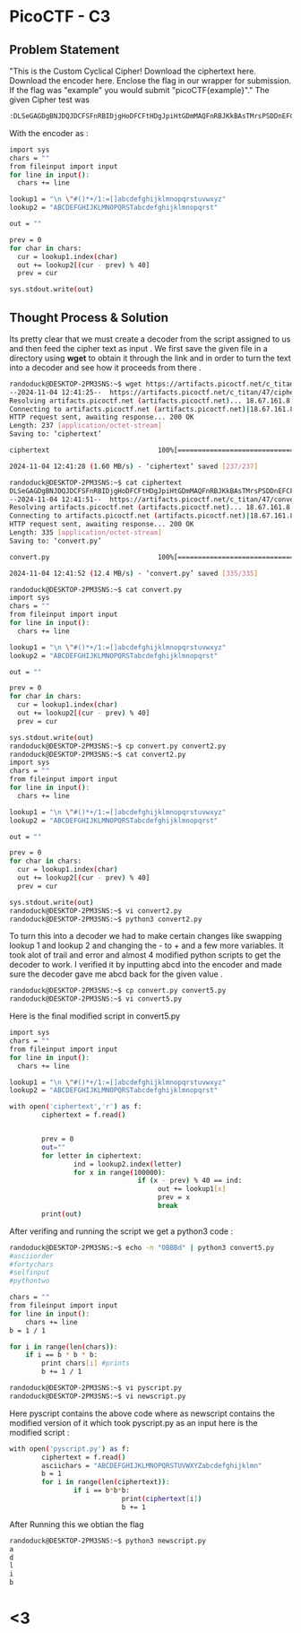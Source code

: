 # PicoCTF - C3

## Problem Statement
"This is the Custom Cyclical Cipher!
Download the ciphertext here.
Download the encoder here.
Enclose the flag in our wrapper for submission. If the flag was "example" you would submit "picoCTF{example}"."
The given Cipher test was 
```bash
:DLSeGAGDgBNJDQJDCFSFnRBIDjgHoDFCFtHDgJpiHtGDmMAQFnRBJKkBAsTMrsPSDDnEFCFtIbEDtDCIbFCFtHTJDKerFldbFObFCFtLBFkBAAAPFnRBJGEkerFlcPgKkImHnIlATJDKbTbFOkdNnsgbnJRMFnRBNAFkBAAAbrcbTKAkOgFpOgFpOpkBAAAAAAAiClFGIPFnRBaKliCgClFGtIBAAAAAAAOgGEkImHnIl
```
With the encoder as :
```bash
import sys
chars = ""
from fileinput import input
for line in input():
  chars += line

lookup1 = "\n \"#()*+/1:=[]abcdefghijklmnopqrstuvwxyz"
lookup2 = "ABCDEFGHIJKLMNOPQRSTabcdefghijklmnopqrst"

out = ""

prev = 0
for char in chars:
  cur = lookup1.index(char)
  out += lookup2[(cur - prev) % 40]
  prev = cur

sys.stdout.write(out)
```
## Thought Process & Solution

Its pretty clear that we must create a decoder from the script assigned to us and then feed the cipher text as input . We first save the given file in a directory using **wget** to obtain it through the link and  in order to turn the text into a decoder and see how it proceeds from there .

```bash
randoduck@DESKTOP-2PM3SNS:~$ wget https://artifacts.picoctf.net/c_titan/47/ciphertext
--2024-11-04 12:41:25--  https://artifacts.picoctf.net/c_titan/47/ciphertext
Resolving artifacts.picoctf.net (artifacts.picoctf.net)... 18.67.161.8, 18.67.161.51, 18.67.161.65, ...
Connecting to artifacts.picoctf.net (artifacts.picoctf.net)|18.67.161.8|:443... connected.
HTTP request sent, awaiting response... 200 OK
Length: 237 [application/octet-stream]
Saving to: ‘ciphertext’

ciphertext                           100%[======================================================================>]     237  --.-KB/s    in 0s

2024-11-04 12:41:28 (1.60 MB/s) - ‘ciphertext’ saved [237/237]

randoduck@DESKTOP-2PM3SNS:~$ cat ciphertext
DLSeGAGDgBNJDQJDCFSFnRBIDjgHoDFCFtHDgJpiHtGDmMAQFnRBJKkBAsTMrsPSDDnEFCFtIbEDtDCIbFCFtHTJDKerFldbFObFCFtLBFkBAAAPFnRBJGEkerFlcPgKkImHnIlATJDKbTbFOkdNnsgbnJRMFnRBNAFkBAAAbrcbTKAkOgFpOgFpOpkBAAAAAAAiClFGIPFnRBaKliCgClFGtIBAAAAAAAOgGEkImHnIlrandoduck@DESKTOP-2PM3SNS:~$ wget https://artifacts.picoctf.net/c_titan/47/convert.py
--2024-11-04 12:41:51--  https://artifacts.picoctf.net/c_titan/47/convert.py
Resolving artifacts.picoctf.net (artifacts.picoctf.net)... 18.67.161.8, 18.67.161.51, 18.67.161.65, ...
Connecting to artifacts.picoctf.net (artifacts.picoctf.net)|18.67.161.8|:443... connected.
HTTP request sent, awaiting response... 200 OK
Length: 335 [application/octet-stream]
Saving to: ‘convert.py’

convert.py                           100%[======================================================================>]     335  --.-KB/s    in 0s

2024-11-04 12:41:52 (12.4 MB/s) - ‘convert.py’ saved [335/335]

randoduck@DESKTOP-2PM3SNS:~$ cat convert.py
import sys
chars = ""
from fileinput import input
for line in input():
  chars += line

lookup1 = "\n \"#()*+/1:=[]abcdefghijklmnopqrstuvwxyz"
lookup2 = "ABCDEFGHIJKLMNOPQRSTabcdefghijklmnopqrst"

out = ""

prev = 0
for char in chars:
  cur = lookup1.index(char)
  out += lookup2[(cur - prev) % 40]
  prev = cur

sys.stdout.write(out)
randoduck@DESKTOP-2PM3SNS:~$ cp convert.py convert2.py
randoduck@DESKTOP-2PM3SNS:~$ cat convert2.py
import sys
chars = ""
from fileinput import input
for line in input():
  chars += line

lookup1 = "\n \"#()*+/1:=[]abcdefghijklmnopqrstuvwxyz"
lookup2 = "ABCDEFGHIJKLMNOPQRSTabcdefghijklmnopqrst"

out = ""

prev = 0
for char in chars:
  cur = lookup1.index(char)
  out += lookup2[(cur - prev) % 40]
  prev = cur

sys.stdout.write(out)
randoduck@DESKTOP-2PM3SNS:~$ vi convert2.py
randoduck@DESKTOP-2PM3SNS:~$ python3 convert2.py
``` 
To turn this into a decoder we had to make certain changes like swapping lookup 1 and lookup 2 and changing the - to + and a few more variables. It took alot of trail and error and almost 4 modified python scripts to get the decoder to work. I verified it by inputting abcd into the encoder and made sure the decoder gave me abcd back for the given value . 

```bash 
randoduck@DESKTOP-2PM3SNS:~$ cp convert.py convert5.py
randoduck@DESKTOP-2PM3SNS:~$ vi convert5.py
```
Here is the final modified script in convert5.py 

```bash
import sys
chars = ""
from fileinput import input
for line in input():
  chars += line

lookup1 = "\n \"#()*+/1:=[]abcdefghijklmnopqrstuvwxyz"
lookup2 = "ABCDEFGHIJKLMNOPQRSTabcdefghijklmnopqrst"

with open('ciphertext','r') as f:
        ciphertext = f.read()


        prev = 0
        out=""
        for letter in ciphertext:
                ind = lookup2.index(letter)
                for x in range(100000):
                                if (x - prev) % 40 == ind:
                                     out += lookup1[x]
                                     prev = x
                                     break
        print(out)
```
After verifing and running the script we get a python3 code :
```bash 
randoduck@DESKTOP-2PM3SNS:~$ echo -n "OBBBd" | python3 convert5.py
#asciiorder
#fortychars
#selfinput
#pythontwo

chars = ""
from fileinput import input
for line in input():
    chars += line
b = 1 / 1

for i in range(len(chars)):
    if i == b * b * b:
        print chars[i] #prints
        b += 1 / 1

randoduck@DESKTOP-2PM3SNS:~$ vi pyscript.py
randoduck@DESKTOP-2PM3SNS:~$ vi newscript.py
```
Here pyscript contains the above code where as newscript contains the modified version of it which took pyscript.py as an input 
here is the modified script :
```bash
with open('pyscript.py') as f:
        ciphertext = f.read()
        asciichars = "ABCDEFGHIJKLMNOPQRSTUVWXYZabcdefghijklmn"
        b = 1
        for i in range(len(ciphertext)):
                if i == b*b*b:
                            print(ciphertext[i])
                            b += 1
```
After Running this we obtian the flag 
```bash 
randoduck@DESKTOP-2PM3SNS:~$ python3 newscript.py
a
d
l
i
b
```
# <3
